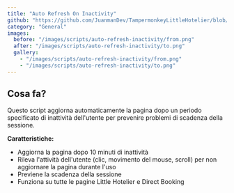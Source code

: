 ```yaml
---
title: "Auto Refresh On Inactivity"
github: "https://github.com/JuanmanDev/TampermonkeyLittleHotelier/blob/main/frontdesk/autoRefreshOnInactivity.user.js"
category: "General"
images:
  before: "/images/scripts/auto-refresh-inactivity/from.png"
  after: "/images/scripts/auto-refresh-inactivity/to.png"
  gallery:
    - "/images/scripts/auto-refresh-inactivity/from.png"
    - "/images/scripts/auto-refresh-inactivity/to.png"
---
```


## Cosa fa?

Questo script aggiorna automaticamente la pagina dopo un periodo specificato di inattività dell'utente per prevenire problemi di scadenza della sessione.

**Caratteristiche:**
- Aggiorna la pagina dopo 10 minuti di inattività
- Rileva l'attività dell'utente (clic, movimento del mouse, scroll) per non aggiornare la pagina durante l'uso
- Previene la scadenza della sessione
- Funziona su tutte le pagine Little Hotelier e Direct Booking
